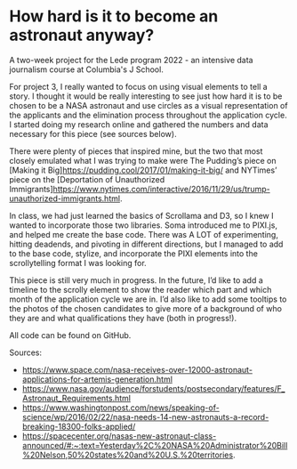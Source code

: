 # How hard is it to become an astronaut anyway?
A two-week project for the Lede program 2022 - an intensive data journalism course at Columbia's J School.

For project 3, I really wanted to focus on using visual elements to tell a story. I thought it would be really interesting to see just how hard it is to be chosen to be a NASA astronaut and use circles as a visual representation of the applicants and the elimination process throughout the application cycle. I started doing my research online and gathered the numbers and data necessary for this piece (see sources below).

There were plenty of pieces that inspired mine, but the two that most closely emulated what I was trying to make were The Pudding’s piece on [Making it Big]<https://pudding.cool/2017/01/making-it-big/> and NYTimes’ piece on the [Deportation of Unauthorized Immigrants]<https://www.nytimes.com/interactive/2016/11/29/us/trump-unauthorized-immigrants.html>. 

In class, we had just learned the basics of Scrollama and D3, so I knew I wanted to incorporate those two libraries. Soma introduced me to PIXI.js, and helped me create the base code. There was A LOT of experimenting, hitting deadends, and pivoting in different directions, but I managed to add to the base code, stylize, and incorporate the PIXI elements into the scrollytelling format I was looking for. 

This piece is still very much in progress. In the future, I’d like to add a timeline to the scrolly element to show the reader which part and which month of the application cycle we are in. I’d also like to add some tooltips to the photos of the chosen candidates to give more of a background of who they are and what qualifications they have (both in progress!). 

All code can be found on GitHub. 

Sources:
* https://www.space.com/nasa-receives-over-12000-astronaut-applications-for-artemis-generation.html
* https://www.nasa.gov/audience/forstudents/postsecondary/features/F_Astronaut_Requirements.html
* https://www.washingtonpost.com/news/speaking-of-science/wp/2016/02/22/nasa-needs-14-new-astronauts-a-record-breaking-18300-folks-applied/
* https://spacecenter.org/nasas-new-astronaut-class-announced/#:~:text=Yesterday%2C%20NASA%20Administrator%20Bill%20Nelson,50%20states%20and%20U.S.%20territories. 
